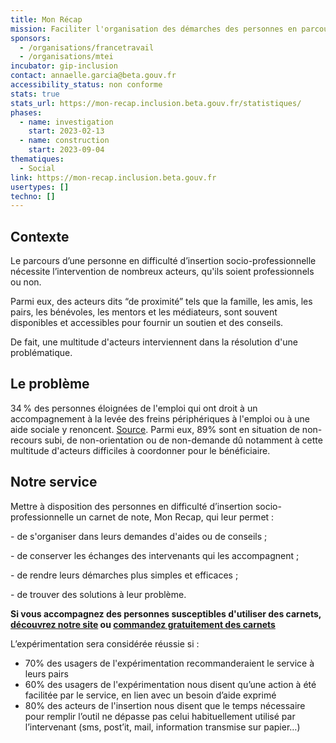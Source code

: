 ```yaml
---
title: Mon Récap
mission: Faciliter l'organisation des démarches des personnes en parcours d'insertion
sponsors:
  - /organisations/francetravail
  - /organisations/mtei
incubator: gip-inclusion
contact: annaelle.garcia@beta.gouv.fr
accessibility_status: non conforme
stats: true
stats_url: https://mon-recap.inclusion.beta.gouv.fr/statistiques/
phases:
  - name: investigation
    start: 2023-02-13
  - name: construction
    start: 2023-09-04
thematiques:
  - Social
link: https://mon-recap.inclusion.beta.gouv.fr
usertypes: []
techno: []
---
```

## Contexte

Le parcours d’une personne en difficulté d’insertion socio-professionnelle nécessite l’intervention de nombreux acteurs, qu'ils soient professionnels ou non.

Parmi eux, des acteurs dits “de proximité” tels que la famille, les amis, les pairs, les bénévoles, les mentors et les médiateurs, sont souvent disponibles et accessibles pour fournir un soutien et des conseils.

D﻿e fait, une multitude d'acteurs interviennent dans la résolution d'une problématique.

## Le problème

34 % des personnes éloignées de l'emploi qui ont droit à un accompagnement à la levée des freins périphériques à l'emploi ou à une aide sociale y renoncent.
[Source](https://drees.solidarites-sante.gouv.fr/publications-communique-de-presse/les-dossiers-de-la-drees/mesurer-regulierement-le-non-recours-au).
Parmi eux, 89% sont en situation de non-recours subi, de non-orientation ou de non-demande dû notamment à cette multitude d'acteurs difficiles à coordonner pour le bénéficiaire.

## Notre service

Mettre à disposition des personnes en difficulté d’insertion socio-professionnelle un carnet de note, Mon Recap, qui leur permet :

-﻿ de s'organiser dans leurs demandes d'aides ou de conseils ;

-﻿ de conserver les échanges des intervenants qui les accompagnent ;

-﻿ de rendre leurs démarches plus simples et efficaces ;

-﻿ de trouver des solutions à leur problème.


**Si vous accompagnez des personnes susceptibles d'utiliser des carnets, [découvrez notre site](https://mon-recap.inclusion.beta.gouv.fr/) ou [commandez gratuitement des carnets](https://tally.so/r/mRMDWl?reseau=0&source=sitegipbeta)**


L’expérimentation sera considérée réussie si :

* 70% des usagers de l'expérimentation recommanderaient le service à leurs pairs
* 60% des usagers de l'expérimentation nous disent qu’une action à été facilitée par le service, en lien avec un besoin d’aide exprimé
* 80% des acteurs de l'insertion nous disent que le temps nécessaire pour remplir l’outil ne dépasse pas celui habituellement utilisé par l’intervenant (sms, post’it, mail, information transmise sur papier…)

